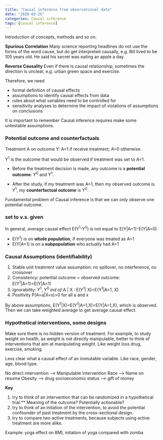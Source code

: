 ```yaml
---
title: "Causal inference from observational data"
date: "2020-03-25"
categories: Causal inference
tags: [Causal inference]
---
```


Introduction of concepts, methods and so on.

**Spurious Correlation** Many science reporting headlines do not use the forms of the word cause, but do get interpreted causally, e.g. Bill lived to be 105 years old. He said his secret was eating an apple a day.

**Reverse Causality** Even if there is causal relationship, sometimes the direction is unclear, e.g. urban green space and exercise.

Therefore, we need
- formal definition of causal effects
- assumptions to identify causal effects from data
- rules about what variables need to be controlled for
- sensitivity analyses to determine the impact of violations of assumptions on conclusions

It is important to remember Causal inference requires make some untestable assumptions.

### Potential outcome and counterfactuals

Treatment A on outcome Y: A=1 if receive treatment; A=0 otherwise.

Y<sup>1</sup> is the outcome that would be observed if treatment was set to A=1.

- Before the treatment decision is made, any outcome is a **potential outcome**:  Y<sup>0</sup> and  Y<sup>1</sup>.

- After the study, if my treatment was A=1, then my observed outcome is Y<sup>1</sup>, my **counterfactual outcome** is Y<sup>0</sup>.

Fundamental problem of Causal inference is that we can only observe one potential outcome.

### set to v.s. given

In general,
    average causal effect E(Y<sup>1</sup>-Y<sup>0</sup>) is not equal to E(Y\|A=1)-E(Y\|A=0).
- E(Y<sup>1</sup>) is on **whole population**, if everyone was treated as A=1
- E(Y\|A=1) is on a **subpopulation** who actually had A=1


### Causal Assumptions (identifiability)

1. Stable unit treatment value assumption: no spillover, no interference, no crossover
2. Consistency: potential outcome = observed outcome: E(Y<sup>1</sup>\|A=1)=E(Y\|A=1)
3. Ignorability: Y<sup>1</sup>, Y<sup>0</sup> *ind of* A \| X : E(Y<sup>1</sup>| X)=E(Y<sup>1</sup>\|A=1, X)
4. Positivity P(A=a\|X=x)>0 for all a and x

By above assumptions, E(Y<sup>1</sup>\|X)=E(Y<sup>1</sup>\|A=1,X)=E(Y\|A=1,X), which is observed. Then we can take weighted average to get average causal effect.

### Hypothetical interventions, some designs

Make sure there is no hidden version of treatment. For example, to study weight on health, as weight is not directly manipulable, better to think of interventions that aim at manipulating weight. Like weight loss drug, exercise, smoking.

Less clear what a causal effect of an immutable variable. Like race, gender, age, blood type.

No direct intervention --> Manipulable Intervention
Race --> Name on resume
Obesity --> drug
socioeconomic status --> gift of money

**Key**
1. try to think of an intervention that can be randomized in a hypothetical trial.** Meaning of the outcome? Potentially actionable?
2. try to think of an initation of the intervention, to avoid the potential confounder of past treatment by the cross-sectional design.  
3. try to compare two active treatments, because subjects using active treatment are more alike.

Example: yoga effect on BMI, initation of yoga compared with zomba
